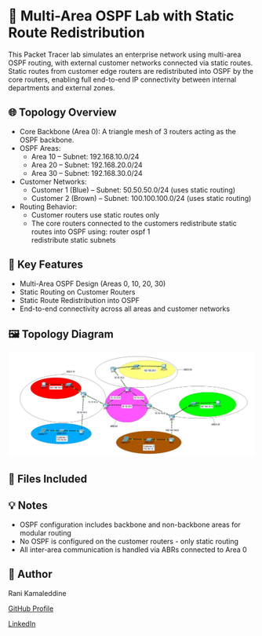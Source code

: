 # 🧠 Multi-Area OSPF Lab with Static Route Redistribution

This Packet Tracer lab simulates an enterprise network using multi-area OSPF routing, with external customer networks connected via static routes. Static routes from customer edge routers are redistributed into OSPF by the core routers, enabling full end-to-end IP connectivity between internal departments and external zones.

## 🌐 Topology Overview

- Core Backbone (Area 0): A triangle mesh of 3 routers acting as the OSPF backbone.
- OSPF Areas:
  - Area 10 – Subnet: 192.168.10.0/24
  - Area 20 – Subnet: 192.168.20.0/24
  - Area 30 – Subnet: 192.168.30.0/24
- Customer Networks:
  - Customer 1 (Blue) – Subnet: 50.50.50.0/24 (uses static routing)
  - Customer 2 (Brown) – Subnet: 100.100.100.0/24 (uses static routing)
- Routing Behavior:
  - Customer routers use static routes only
  - The core routers connected to the customers redistribute static routes into OSPF using:
    router ospf 1  
    redistribute static subnets


## 🧩 Key Features

- Multi-Area OSPF Design (Areas 0, 10, 20, 30)
- Static Routing on Customer Routers
- Static Route Redistribution into OSPF
- End-to-end connectivity across all areas and customer networks


## 🖼️ Topology Diagram

![Lab Topology](topology.png)


## 📁 Files Included




## 💡 Notes

- OSPF configuration includes backbone and non-backbone areas for modular routing
- No OSPF is configured on the customer routers - only static routing
- All inter-area communication is handled via ABRs connected to Area 0


## 📌 Author
Rani Kamaleddine

[GitHub Profile](https://github.com/0xpynge)

[LinkedIn](https://www.linkedin.com/in/rani-kamaleddine)
